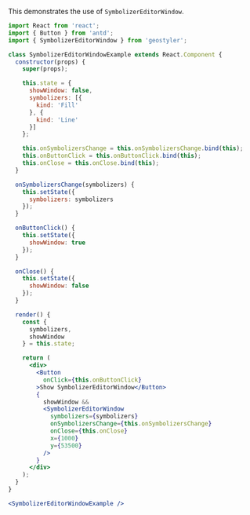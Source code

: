 <!--
 * Released under the BSD 2-Clause License
 *
 * Copyright © 2018-present, terrestris GmbH & Co. KG and GeoStyler contributors
 * All rights reserved.
 *
 * Redistribution and use in source and binary forms, with or without
 * modification, are permitted provided that the following conditions are met:
 *
 * * Redistributions of source code must retain the above copyright notice,
 *   this list of conditions and the following disclaimer.
 *
 * * Redistributions in binary form must reproduce the above copyright notice,
 *   this list of conditions and the following disclaimer in the documentation
 *   and/or other materials provided with the distribution.
 *
 * THIS SOFTWARE IS PROVIDED BY THE COPYRIGHT HOLDERS AND CONTRIBUTORS "AS IS"
 * AND ANY EXPRESS OR IMPLIED WARRANTIES, INCLUDING, BUT NOT LIMITED TO, THE
 * IMPLIED WARRANTIES OF MERCHANTABILITY AND FITNESS FOR A PARTICULAR PURPOSE
 * ARE DISCLAIMED. IN NO EVENT SHALL THE COPYRIGHT HOLDER OR CONTRIBUTORS BE
 * LIABLE FOR ANY DIRECT, INDIRECT, INCIDENTAL, SPECIAL, EXEMPLARY, OR
 * CONSEQUENTIAL DAMAGES (INCLUDING, BUT NOT LIMITED TO, PROCUREMENT OF
 * SUBSTITUTE GOODS OR SERVICES; LOSS OF USE, DATA, OR PROFITS; OR BUSINESS
 * INTERRUPTION) HOWEVER CAUSED AND ON ANY THEORY OF LIABILITY, WHETHER IN
 * CONTRACT, STRICT LIABILITY, OR TORT (INCLUDING NEGLIGENCE OR OTHERWISE)
 * ARISING IN ANY WAY OUT OF THE USE OF THIS SOFTWARE, EVEN IF ADVISED OF THE
 * POSSIBILITY OF SUCH DAMAGE.
 *
-->

This demonstrates the use of `SymbolizerEditorWindow`.

```jsx
import React from 'react';
import { Button } from 'antd';
import { SymbolizerEditorWindow } from 'geostyler';

class SymbolizerEditorWindowExample extends React.Component {
  constructor(props) {
    super(props);

    this.state = {
      showWindow: false,
      symbolizers: [{
        kind: 'Fill'
      }, {
        kind: 'Line'
      }]
    };

    this.onSymbolizersChange = this.onSymbolizersChange.bind(this);
    this.onButtonClick = this.onButtonClick.bind(this);
    this.onClose = this.onClose.bind(this);
  }

  onSymbolizersChange(symbolizers) {
    this.setState({
      symbolizers: symbolizers
    });
  }

  onButtonClick() {
    this.setState({
      showWindow: true
    });
  }

  onClose() {
    this.setState({
      showWindow: false
    });
  }

  render() {
    const {
      symbolizers,
      showWindow
    } = this.state;

    return (
      <div>
        <Button
          onClick={this.onButtonClick}
        >Show SymbolizerEditorWindow</Button>
        {
          showWindow &&
          <SymbolizerEditorWindow
            symbolizers={symbolizers}
            onSymbolizersChange={this.onSymbolizersChange}
            onClose={this.onClose}
            x={1000}
            y={53500}
          />
        }
      </div>
    );
  }
}

<SymbolizerEditorWindowExample />
```
